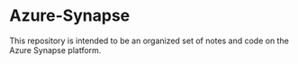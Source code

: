 # Azure-Synapse
This repository is intended to be an organized set of notes and code on the Azure Synapse platform.
